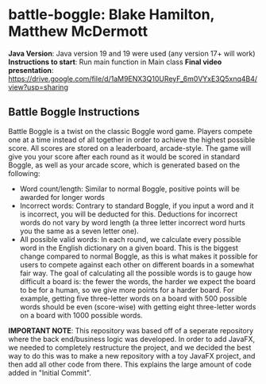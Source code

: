 # battle-boggle: Blake Hamilton, Matthew McDermott

**Java Version**: Java version 19 and 19 were used (any version 17+ will work)
**Instructions to start**: Run main function in Main class
**Final video presentation**: https://drive.google.com/file/d/1aM9ENX3Q10UReyF_6m0VYxE3Q5xnq4B4/view?usp=sharing

## Battle Boggle Instructions
Battle Boggle is a twist on the classic Boggle word game. Players compete one at a time instead of all together in order to achieve the highest possible score. All scores are stored on a leaderboard, arcade-style. The game will give you your score after each round as it would be scored in standard Boggle, as well as your arcade score, which is generated based on the following:
- Word count/length: Similar to normal Boggle, positive points will be awarded for longer words
- Incorrect words: Contrary to standard Boggle, if you input a word and it is incorrect, you will be deducted for this. Deductions for incorrect words do not vary by word length (a three letter incorrect word hurts you the same as a seven letter one).
- All possible valid words: In each round, we calculate every possible word in the English dictionary on a given board. This is the biggest change compared to normal Boggle, as this is what makes it possible for users to compete against each other on different boards in a somewhat fair way. The goal of calculating all the possible words is to gauge how difficult a board is: the fewer the words, the harder we expect the board to be for a human, so we give more points for a harder board. For example, getting five three-letter words on a board with 500 possible words should be even (score-wise) with getting eight three-letter words on a board with 1000 possible words.



**IMPORTANT NOTE**: This repository was based off of a seperate repository where the back end/business logic was developed. In order to add JavaFX, we needed to completely restructure the project, and we decided the best way to do this was to make a new repository with a toy JavaFX project, and then add all other code from there. This explains the large amount of code added in "Initial Commit".
